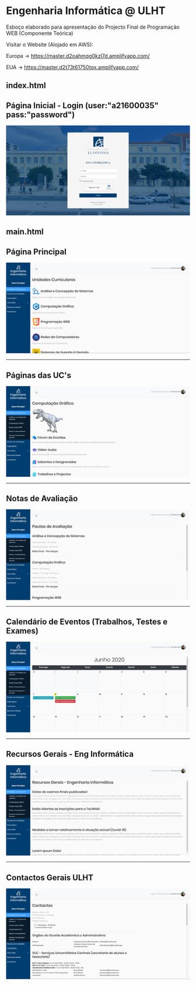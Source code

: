# Engenharia Informática @ ULHT

Esboço elaborado para apresentação do Projecto Final de Programação WEB (Componente Teórica)

Visitar o Website (Alojado em AWS):

Europa -> https://master.d2oahmqg0kzl7d.amplifyapp.com/

EUA -> https://master.d2t73t61750tqx.amplifyapp.com/

index.html
---------------------------------------------
Página Inicial - Login (user:"a21600035" pass:"password")
---------
![](image.jpg?raw=true "Página Login")

main.html
---------
Página Principal
---------
![](image2.jpg?raw=true "Página Principal")

---------
Páginas das UC's
---------
![](image3.jpg?raw=true "Página Principal")

---------
Notas de Avaliação
---------
![](image4.jpg?raw=true "Página Principal")

---------
Calendário de Eventos (Trabalhos, Testes e Exames)
---------
![](image5.jpg?raw=true "Página Principal")

---------
Recursos Gerais - Eng Informática
---------
![](image6.jpg?raw=true "Página Principal")

---------
Contactos Gerais ULHT
---------
![](image7.jpg?raw=true "Página Principal")
